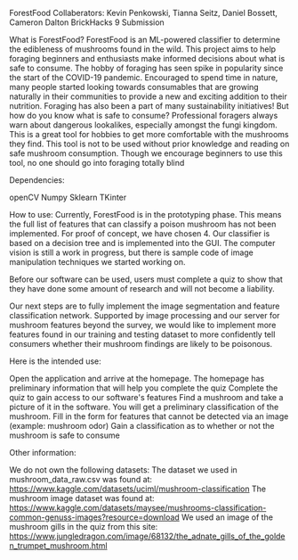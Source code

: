 
ForestFood
Collaberators: Kevin Penkowski, Tianna Seitz, Daniel Bossett, Cameron Dalton
BrickHacks 9 Submission

What is ForestFood?
ForestFood is an ML-powered classifier to determine the edibleness of mushrooms found in the wild. This project aims to help foraging beginners and enthusiasts make informed decisions about what is safe to consume.
The hobby of foraging has seen spike in popularity since the start of the COVID-19 pandemic. Encouraged to spend time in nature, many people started looking towards consumables that are growing naturally in their communities to provide a new and exciting addition to their nutrition. Foraging has also been a part of many sustainability initiatives! But how do you know what is safe to consume? Professional foragers always warn about dangerous lookalikes, especially amongst the fungi kingdom. This is a great tool for hobbies to get more comfortable with the mushrooms they find. This tool is not to be used without prior knowledge and reading on safe mushroom consumption. Though we encourage beginners to use this tool, no one should go into foraging totally blind

Dependencies:

openCV
Numpy
Sklearn
TKinter

    
How to use:
Currently, ForestFood is in the prototyping phase. This means the full list of features that can classify a poison mushroom has not been implemented. For proof of concept, we have chosen 4. Our classifier is based on a decision tree and is implemented into the GUI. The computer vision is still a work in progress, but there is sample code of image manipulation techniques we started working on.

Before our software can be used, users must complete a quiz to show that they have done some amount of research and will not become a liability.

Our next steps are to fully implement the image segmentation and feature classification network. Supported by image processing and our server for mushroom features beyond the survey, we would like to implement more features found in our training and testing dataset to more confidently tell consumers whether their mushroom findings are likely to be poisonous.

Here is the intended use:

Open the application and arrive at the homepage. The homepage has preliminary information that will help you complete the quiz
Complete the quiz to gain access to our software's features
Find a mushroom and take a picture of it in the software. You will get a preliminary classification of the mushroom.
Fill in the form for features that cannot be detected via an image (example: mushroom odor)
Gain a classification as to whether or not the mushroom is safe to consume

Other information:

We do not own the following datasets:
The dataset we used in mushroom_data_raw.csv was found at: https://www.kaggle.com/datasets/uciml/mushroom-classification 
The mushroom image dataset was found at: https://www.kaggle.com/datasets/maysee/mushrooms-classification-common-genuss-images?resource=download
We used an image of the mushroom gills in the quiz from this site: https://www.jungledragon.com/image/68132/the_adnate_gills_of_the_golden_trumpet_mushroom.html